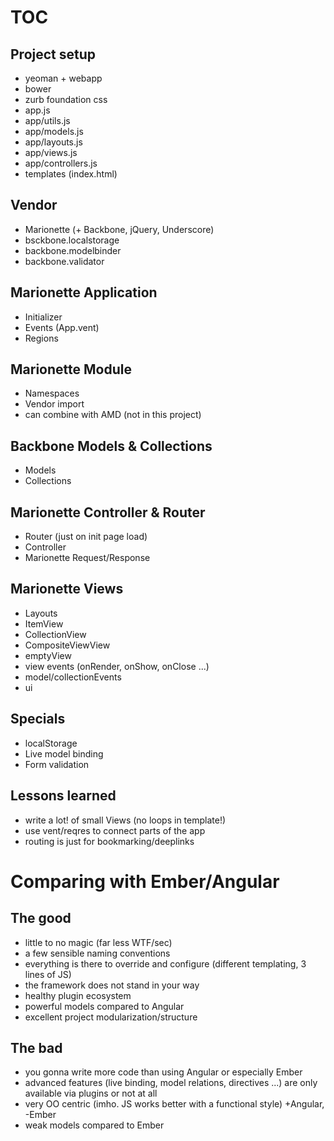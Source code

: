 # TOC

## Project setup

* yeoman + webapp
* bower
* zurb foundation css
* app.js
* app/utils.js
* app/models.js
* app/layouts.js
* app/views.js
* app/controllers.js
* templates (index.html)


## Vendor

* Marionette (+ Backbone, jQuery, Underscore)
* bsckbone.localstorage
* backbone.modelbinder
* backbone.validator


## Marionette Application

* Initializer
* Events (App.vent)
* Regions


## Marionette Module

* Namespaces
* Vendor import
* can combine with AMD (not in this project)


## Backbone Models & Collections

* Models
* Collections


## Marionette Controller & Router

* Router (just on init page load)
* Controller
* Marionette Request/Response


## Marionette Views

* Layouts
* ItemView
* CollectionView
* CompositeViewView
* emptyView
* view events (onRender, onShow, onClose ...)
* model/collectionEvents
* ui


## Specials

* localStorage
* Live model binding
* Form validation


## Lessons learned

* write a lot! of small Views (no loops in template!)
* use vent/reqres to connect parts of the app
* routing is just for bookmarking/deeplinks


# Comparing with Ember/Angular

## The good

* little to no magic (far less WTF/sec)
* a few sensible naming conventions
* everything is there to override and configure (different templating, 3 lines
  of JS)
* the framework does not stand in your way
* healthy plugin ecosystem
* powerful models compared to Angular
* excellent project modularization/structure


## The bad

* you gonna write more code than using Angular or especially Ember
* advanced features (live binding, model relations, directives ...) are only available
  via plugins or not at all
* very OO centric (imho. JS works better with a functional style) +Angular,
  -Ember
* weak models compared to Ember







